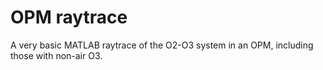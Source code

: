 # OPM raytrace
A very basic MATLAB raytrace of the O2-O3 system in an OPM, including those with non-air O3.
